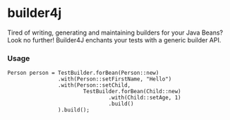 builder4j
=========

Tired of writing, generating and maintaining builders for your Java Beans? Look no further!
Builder4J enchants your tests with a generic builder API.

### Usage
```
Person person = TestBuilder.forBean(Person::new)
                .with(Person::setFirstName, "Hello")
                .with(Person::setChild,
                        TestBuilder.forBean(Child::new)
                                .with(Child::setAge, 1)
                                .build()
                ).build();
```
